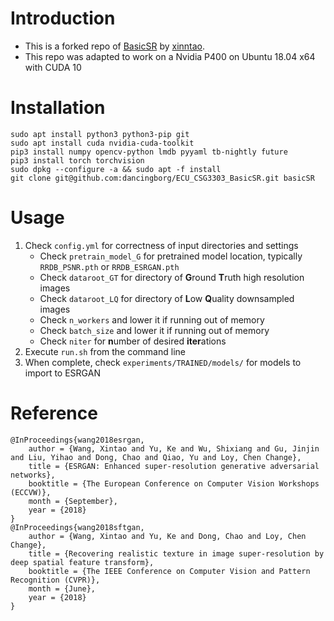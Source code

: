 # Introduction

- This is a forked repo of [BasicSR](https://github.com/xinntao/BasicSR) by [xinntao](https://github.com/xinntao).
- This repo was adapted to work on a Nvidia P400 on Ubuntu 18.04 x64 with CUDA 10

# Installation
```
sudo apt install python3 python3-pip git
sudo apt install cuda nvidia-cuda-toolkit
pip3 install numpy opencv-python lmdb pyyaml tb-nightly future
pip3 install torch torchvision
sudo dpkg --configure -a && sudo apt -f install
git clone git@github.com:dancingborg/ECU_CSG3303_BasicSR.git basicSR
```
# Usage
1. Check `config.yml` for correctness of input directories and settings
    - Check `pretrain_model_G` for pretrained model location, typically
      `RRDB_PSNR.pth` or `RRDB_ESRGAN.pth`
    - Check `dataroot_GT` for directory of **G**round **T**ruth high resolution images
    - Check `dataroot_LQ` for directory of **L**ow **Q**uality downsampled images
    - Check `n_workers` and lower it if running out of memory
    - Check `batch_size` and lower it if running out of memory
    - Check `niter` for **n**umber of desired **iter**ations
2. Execute `run.sh` from the command line
3. When complete, check `experiments/TRAINED/models/` for models to import to ESRGAN


# Reference

    @InProceedings{wang2018esrgan,
        author = {Wang, Xintao and Yu, Ke and Wu, Shixiang and Gu, Jinjin and Liu, Yihao and Dong, Chao and Qiao, Yu and Loy, Chen Change},
        title = {ESRGAN: Enhanced super-resolution generative adversarial networks},
        booktitle = {The European Conference on Computer Vision Workshops (ECCVW)},
        month = {September},
        year = {2018}
    }
    @InProceedings{wang2018sftgan,
        author = {Wang, Xintao and Yu, Ke and Dong, Chao and Loy, Chen Change},
        title = {Recovering realistic texture in image super-resolution by deep spatial feature transform},
        booktitle = {The IEEE Conference on Computer Vision and Pattern Recognition (CVPR)},
        month = {June},
        year = {2018}
    }
